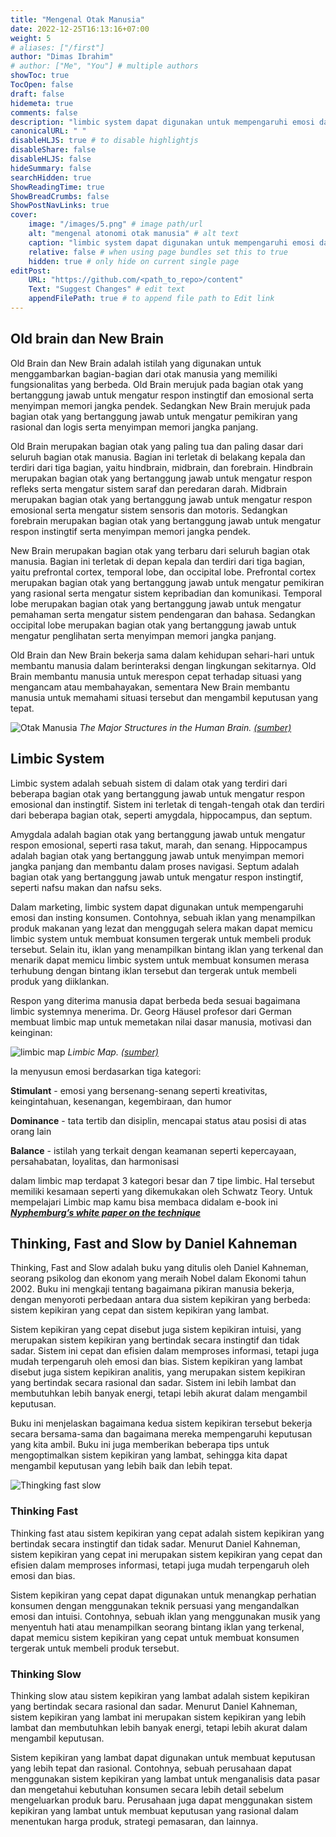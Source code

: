 ```yaml
---
title: "Mengenal Otak Manusia"
date: 2022-12-25T16:13:16+07:00
weight: 5
# aliases: ["/first"]
author: "Dimas Ibrahim"
# author: ["Me", "You"] # multiple authors
showToc: true
TocOpen: false
draft: false
hidemeta: true
comments: false
description: "limbic system dapat digunakan untuk mempengaruhi emosi dan insting konsumen"
canonicalURL: " "
disableHLJS: true # to disable highlightjs
disableShare: false
disableHLJS: false
hideSummary: false
searchHidden: true
ShowReadingTime: true
ShowBreadCrumbs: false
ShowPostNavLinks: true
cover:
    image: "/images/5.png" # image path/url
    alt: "mengenal atonomi otak manusia" # alt text
    caption: "limbic system dapat digunakan untuk mempengaruhi emosi dan insting konsumen" # display caption under cover
    relative: false # when using page bundles set this to true
    hidden: true # only hide on current single page
editPost:
    URL: "https://github.com/<path_to_repo>/content"
    Text: "Suggest Changes" # edit text
    appendFilePath: true # to append file path to Edit link
---
```


## Old brain dan New Brain
Old Brain dan New Brain adalah istilah yang digunakan untuk menggambarkan bagian-bagian dari otak manusia yang memiliki fungsionalitas yang berbeda. Old Brain merujuk pada bagian otak yang bertanggung jawab untuk mengatur respon instingtif dan emosional serta menyimpan memori jangka pendek. Sedangkan New Brain merujuk pada bagian otak yang bertanggung jawab untuk mengatur pemikiran yang rasional dan logis serta menyimpan memori jangka panjang.

Old Brain merupakan bagian otak yang paling tua dan paling dasar dari seluruh bagian otak manusia. Bagian ini terletak di belakang kepala dan terdiri dari tiga bagian, yaitu hindbrain, midbrain, dan forebrain. Hindbrain merupakan bagian otak yang bertanggung jawab untuk mengatur respon refleks serta mengatur sistem saraf dan peredaran darah. Midbrain merupakan bagian otak yang bertanggung jawab untuk mengatur respon emosional serta mengatur sistem sensoris dan motoris. Sedangkan forebrain merupakan bagian otak yang bertanggung jawab untuk mengatur respon instingtif serta menyimpan memori jangka pendek.

New Brain merupakan bagian otak yang terbaru dari seluruh bagian otak manusia. Bagian ini terletak di depan kepala dan terdiri dari tiga bagian, yaitu prefrontal cortex, temporal lobe, dan occipital lobe. Prefrontal cortex merupakan bagian otak yang bertanggung jawab untuk mengatur pemikiran yang rasional serta mengatur sistem kepribadian dan komunikasi. Temporal lobe merupakan bagian otak yang bertanggung jawab untuk mengatur pemahaman serta mengatur sistem pendengaran dan bahasa. Sedangkan occipital lobe merupakan bagian otak yang bertanggung jawab untuk mengatur penglihatan serta menyimpan memori jangka panjang.

Old Brain dan New Brain bekerja sama dalam kehidupan sehari-hari untuk membantu manusia dalam berinteraksi dengan lingkungan sekitarnya. Old Brain membantu manusia untuk merespon cepat terhadap situasi yang mengancam atau membahayakan, sementara New Brain membantu manusia untuk memahami situasi tersebut dan mengambil keputusan yang tepat.


![Otak Manusia](/images/otak-manusia2.jpg#center)
*The Major Structures in the Human Brain. [(sumber)](https://opentextbc.ca/introductiontopsychology/chapter/3-2-our-brains-control-our-thoughts-feelings-and-behavior/)*

## Limbic System
Limbic system adalah sebuah sistem di dalam otak yang terdiri dari beberapa bagian otak yang bertanggung jawab untuk mengatur respon emosional dan instingtif. Sistem ini terletak di tengah-tengah otak dan terdiri dari beberapa bagian otak, seperti amygdala, hippocampus, dan septum.

Amygdala adalah bagian otak yang bertanggung jawab untuk mengatur respon emosional, seperti rasa takut, marah, dan senang. Hippocampus adalah bagian otak yang bertanggung jawab untuk menyimpan memori jangka panjang dan membantu dalam proses navigasi. Septum adalah bagian otak yang bertanggung jawab untuk mengatur respon instingtif, seperti nafsu makan dan nafsu seks.

Dalam marketing, limbic system dapat digunakan untuk mempengaruhi emosi dan insting konsumen. Contohnya, sebuah iklan yang menampilkan produk makanan yang lezat dan menggugah selera makan dapat memicu limbic system untuk membuat konsumen tergerak untuk membeli produk tersebut. Selain itu, iklan yang menampilkan bintang iklan yang terkenal dan menarik dapat memicu limbic system untuk membuat konsumen merasa terhubung dengan bintang iklan tersebut dan tergerak untuk membeli produk yang diiklankan.

Respon yang diterima manusia dapat berbeda beda sesuai bagaimana limbic systemnya menerima. Dr. Georg Häusel profesor dari German membuat limbic map untuk memetakan nilai dasar manusia, motivasi dan keinginan:

![limbic map](/images/limbic-map.jpg#center)
*Limbic Map. [(sumber)](https://nymphenburg.de/limbic-map.html)*

Ia menyusun emosi berdasarkan tiga kategori:

**Stimulant** - emosi yang bersenang-senang seperti kreativitas, keingintahuan, kesenangan, kegembiraan, dan humor

**Dominance** - tata tertib dan disiplin, mencapai status atau posisi di atas orang lain

**Balance** - istilah yang terkait dengan keamanan seperti kepercayaan, persahabatan, loyalitas, dan harmonisasi 

dalam limbic map terdapat 3 kategori besar dan 7 tipe limbic. Hal tersebut memiliki kesamaan seperti yang dikemukakan oleh Schwatz Teory. Untuk mempelajari Limbic map kamu bisa membaca didalam e-book ini [***Nyphemburg’s white paper on the technique***](http://www.procarton.com/files/file_manager/press_0109/limbic_english.pdf) 



## Thinking, Fast and Slow by Daniel Kahneman

Thinking, Fast and Slow adalah buku yang ditulis oleh Daniel Kahneman, seorang psikolog dan ekonom yang meraih Nobel dalam Ekonomi tahun 2002. Buku ini mengkaji tentang bagaimana pikiran manusia bekerja, dengan menyoroti perbedaan antara dua sistem kepikiran yang berbeda: sistem kepikiran yang cepat dan sistem kepikiran yang lambat.

Sistem kepikiran yang cepat disebut juga sistem kepikiran intuisi, yang merupakan sistem kepikiran yang bertindak secara instingtif dan tidak sadar. Sistem ini cepat dan efisien dalam memproses informasi, tetapi juga mudah terpengaruh oleh emosi dan bias. Sistem kepikiran yang lambat disebut juga sistem kepikiran analitis, yang merupakan sistem kepikiran yang bertindak secara rasional dan sadar. Sistem ini lebih lambat dan membutuhkan lebih banyak energi, tetapi lebih akurat dalam mengambil keputusan.

Buku ini menjelaskan bagaimana kedua sistem kepikiran tersebut bekerja secara bersama-sama dan bagaimana mereka mempengaruhi keputusan yang kita ambil. Buku ini juga memberikan beberapa tips untuk mengoptimalkan sistem kepikiran yang lambat, sehingga kita dapat mengambil keputusan yang lebih baik dan lebih tepat.

![Thingking fast slow](/images/fast-slow.png#center)

### Thinking Fast
Thinking fast atau sistem kepikiran yang cepat adalah sistem kepikiran yang bertindak secara instingtif dan tidak sadar. Menurut Daniel Kahneman, sistem kepikiran yang cepat ini merupakan sistem kepikiran yang cepat dan efisien dalam memproses informasi, tetapi juga mudah terpengaruh oleh emosi dan bias.

Sistem kepikiran yang cepat dapat digunakan untuk menangkap perhatian konsumen dengan menggunakan teknik persuasi yang mengandalkan emosi dan intuisi. Contohnya, sebuah iklan yang menggunakan musik yang menyentuh hati atau menampilkan seorang bintang iklan yang terkenal, dapat memicu sistem kepikiran yang cepat untuk membuat konsumen tergerak untuk membeli produk tersebut.

### Thinking Slow
Thinking slow atau sistem kepikiran yang lambat adalah sistem kepikiran yang bertindak secara rasional dan sadar. Menurut Daniel Kahneman, sistem kepikiran yang lambat ini merupakan sistem kepikiran yang lebih lambat dan membutuhkan lebih banyak energi, tetapi lebih akurat dalam mengambil keputusan.

Sistem kepikiran yang lambat dapat digunakan untuk membuat keputusan yang lebih tepat dan rasional. Contohnya, sebuah perusahaan dapat menggunakan sistem kepikiran yang lambat untuk menganalisis data pasar dan mengetahui kebutuhan konsumen secara lebih detail sebelum mengeluarkan produk baru. Perusahaan juga dapat menggunakan sistem kepikiran yang lambat untuk membuat keputusan yang rasional dalam menentukan harga produk, strategi pemasaran, dan lainnya.

